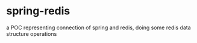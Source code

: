 # spring-redis
a POC representing connection of spring and redis, doing some redis data structure operations
